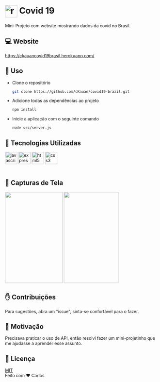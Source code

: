 # <img align="center" src="https://ckauancovid19brasil.herokuapp.com/logo.svg" alt="react" width="40" height="40"/> Covid 19
Mini-Projeto com website mostrando dados da covid no Brasil.
## :computer: Website
https://ckauancovid19brasil.herokuapp.com/
## :closed_book: Uso
<ul>
<li>Clone o repositório</li>
  
```bash
git clone https://github.com/cKauan/covid19-brazil.git
```
<li>Adicione todas as dependências ao projeto</li>

```bash
npm install
```
<li>Inicie a aplicação com o seguinte comando</li>

```bash
node src/server.js
```
</ul>

## :brain: Tecnologias Utilizadas 
<p align="left"><img src="https://devicons.github.io/devicon/devicon.git/icons/javascript/javascript-plain.svg" alt="javascript" width="40" height="40"/>
  <img src="https://devicons.github.io/devicon/devicon.git/icons/express/express-original-wordmark.svg" alt="express" width="40" height="40"/>
  <img src="https://devicons.github.io/devicon/devicon.git/icons/html5/html5-original-wordmark.svg" alt="html5" width="40" height="40"/> 
  <img src="https://devicons.github.io/devicon/devicon.git/icons/css3/css3-original-wordmark.svg" alt="css3" width="40" height="40"/>
  <br>
  <br>
</p>

## :iphone: Capturas de Tela
<img src="https://i.ibb.co/CwfNy70/20200814-204929.jpg" width="190" height="300"> <img src="https://i.ibb.co/cc9pG7R/20200814-204910.jpg" width="180" height="300">

## :raised_hand: Contribuições
Para sugestões, abra um "issue", sinta-se confortável para o fazer.

## :muscle: Motivação
Precisava praticar o uso de API, então resolvi fazer um mini-projetinho que me ajudasse a aprender esse assunto.

## :scroll: Licença
[MIT](https://choosealicense.com/licenses/mit/)
<br>
Feito com :heart: Carlos 
